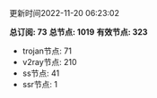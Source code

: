 更新时间2022-11-20 06:23:02

**总订阅: 73**
**总节点: 1019**
**有效节点: 323**
- trojan节点: 71
- v2ray节点: 210
- ss节点: 41
- ssr节点: 1
